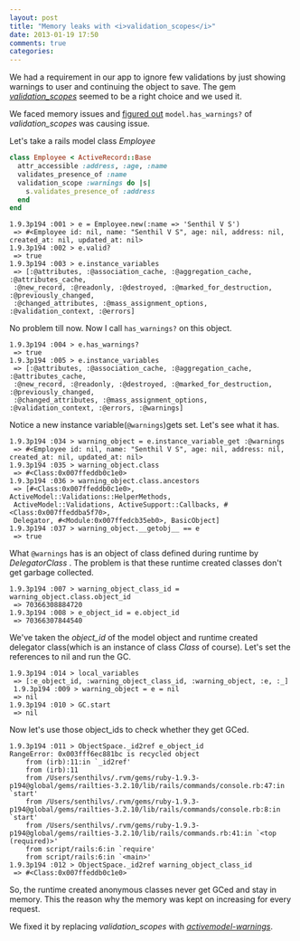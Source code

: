 ```yaml
---
layout: post
title: "Memory leaks with <i>validation_scopes</i>"
date: 2013-01-19 17:50
comments: true
categories: 
---
```


We had a requirement in our app to ignore few validations by just showing warnings to user and continuing the object to save.
The gem [_validation_scopes_](https://github.com/gtd/validation_scopes) seemed to be a right choice and we used it.

We faced memory issues and [figured out](/blog/2013/01/19/how-we-debugged-rails-memory-leak/)
<code>model.has_warnings?</code> of _validation_scopes_ was causing issue.

<!--more-->
Let's take a rails model class _Employee_
``` ruby
class Employee < ActiveRecord::Base
  attr_accessible :address, :age, :name
  validates_presence_of :name
  validation_scope :warnings do |s|
    s.validates_presence_of :address
  end
end
```

```
1.9.3p194 :001 > e = Employee.new(:name => 'Senthil V S')
 => #<Employee id: nil, name: "Senthil V S", age: nil, address: nil, created_at: nil, updated_at: nil>
1.9.3p194 :002 > e.valid?
 => true 
1.9.3p194 :003 > e.instance_variables
 => [:@attributes, :@association_cache, :@aggregation_cache, :@attributes_cache, 
 :@new_record, :@readonly, :@destroyed, :@marked_for_destruction, :@previously_changed,
 :@changed_attributes, :@mass_assignment_options, :@validation_context, :@errors] 
```

No problem till now. Now I call <code>has_warnings?</code> on this object.
```
1.9.3p194 :004 > e.has_warnings?
 => true 
1.9.3p194 :005 > e.instance_variables
 => [:@attributes, :@association_cache, :@aggregation_cache, :@attributes_cache,
 :@new_record, :@readonly, :@destroyed, :@marked_for_destruction, :@previously_changed,
 :@changed_attributes, :@mass_assignment_options, :@validation_context, :@errors, :@warnings] 
```

Notice a new instance variable(<code>@warnings</code>)gets set. Let's see what it has.

```
1.9.3p194 :034 > warning_object = e.instance_variable_get :@warnings
 => #<Employee id: nil, name: "Senthil V S", age: nil, address: nil, created_at: nil, updated_at: nil> 
1.9.3p194 :035 > warning_object.class
 => #<Class:0x007ffeddb0c1e0>
1.9.3p194 :036 > warning_object.class.ancestors
 => [#<Class:0x007ffeddb0c1e0>, ActiveModel::Validations::HelperMethods,
 ActiveModel::Validations, ActiveSupport::Callbacks, #<Class:0x007ffeddba5f70>,
 Delegator, #<Module:0x007ffedcb35eb0>, BasicObject]  
1.9.3p194 :037 > warning_object.__getobj__ == e
 => true 
```

What <code>@warnings</code>  has is an object of class defined during runtime by _DelegatorClass_ . 
The problem is that these runtime created classes don't get garbage collected.

```
1.9.3p194 :007 > warning_object_class_id = warning_object.class.object_id
 => 70366308884720 
1.9.3p194 :008 > e_object_id = e.object_id
 => 70366307844540 
```

We've taken the _object_id_ of the model object and runtime created delegator class(which is an instance of class _Class_ of course). Let's set the references to nil and run the GC.

```
1.9.3p194 :014 > local_variables
 => [:e_object_id, :warning_object_class_id, :warning_object, :e, :_]
 1.9.3p194 :009 > warning_object = e = nil
 => nil 
1.9.3p194 :010 > GC.start
 => nil 
```

Now let's use those object_ids to check whether they get GCed.

```
1.9.3p194 :011 > ObjectSpace._id2ref e_object_id
RangeError: 0x003fff6ec881bc is recycled object
	from (irb):11:in `_id2ref'
	from (irb):11
	from /Users/senthilvs/.rvm/gems/ruby-1.9.3-p194@global/gems/railties-3.2.10/lib/rails/commands/console.rb:47:in `start'
	from /Users/senthilvs/.rvm/gems/ruby-1.9.3-p194@global/gems/railties-3.2.10/lib/rails/commands/console.rb:8:in `start'
	from /Users/senthilvs/.rvm/gems/ruby-1.9.3-p194@global/gems/railties-3.2.10/lib/rails/commands.rb:41:in `<top (required)>'
	from script/rails:6:in `require'
	from script/rails:6:in `<main>'
1.9.3p194 :012 > ObjectSpace._id2ref warning_object_class_id
 => #<Class:0x007ffeddb0c1e0> 
```

So, the runtime created anonymous classes never get GCed and stay in memory. This the reason why
the memory was kept on increasing for every request.

We fixed it by replacing _validation_scopes_ with [_activemodel-warnings_](https://github.com/paneq/activemodel-warnings).